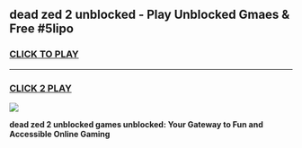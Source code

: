 
## dead zed 2 unblocked - Play Unblocked Gmaes & Free #5lipo
<h3>
<a href="https://news.freeplayer.one?title=dead_zed_2_unblocked&ref=03M">CLICK TO PLAY</a></h3>
<hr>

<h3>
<a href="https://news.freeplayer.one?title=dead_zed_2_unblocked&ref=03M">CLICK 2 PLAY</a>
  
</h3>

<a href="https://news.freeplayer.one?title=dead_zed_2_unblocked&ref=03M"><img src="https://clearcache.store/games.png"></a>


**dead zed 2 unblocked games unblocked: Your Gateway to Fun and Accessible Online Gaming**
